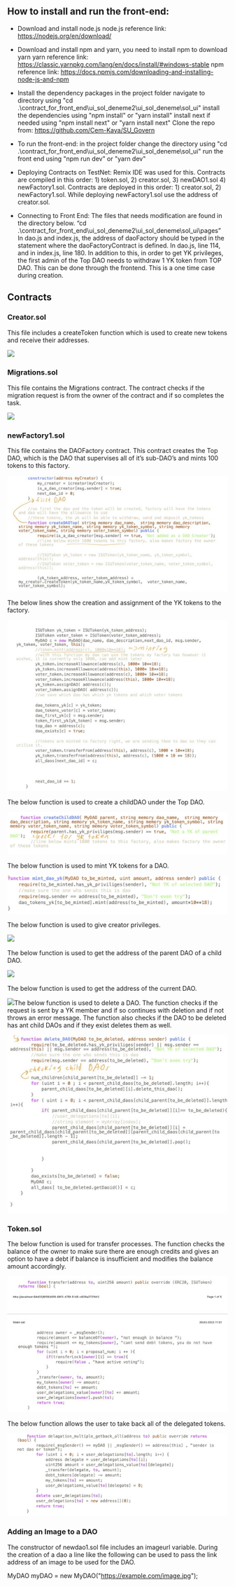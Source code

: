 ﻿## How to install and run the front-end:

- Download and install node.js
node.js reference link: https://nodejs.org/en/download/

- Download and install npm and yarn, you need to install npm to download yarn
yarn reference link: https://classic.yarnpkg.com/lang/en/docs/install/#windows-stable
npm reference link: https://docs.npmjs.com/downloading-and-installing-node-js-and-npm

- Install the dependency packages
in the project folder navigate to directory using
"cd .\contract_for_front_end\ui_sol_deneme2\ui_sol_deneme\sol_ui"
install the dependencies using "npm install" or "yarn install"
install next if needed using "npm install next" or "yarn install next"
Clone the repo from: https://github.com/Cem-Kaya/SU_Govern

- To run the front-end:
in the project folder change the directory using
"cd .\contract_for_front_end\ui_sol_deneme2\ui_sol_deneme\sol_ui"
run the front end using "npm run dev" or "yarn dev"

- Deploying Contracts on TestNet:
Remix IDE  was used for this.
Contracts are compiled in this order: 1) token.sol, 2) creator.sol, 3) newDAO1.sol 4) newFactory1.sol.
Contracts are deployed in this order: 1) creator.sol, 2) newFactory1.sol.
While deploying newFactory1.sol use the address of creator.sol.

- Connecting to Front End:
The files that needs modification are found in the directory below.
“cd .\contract_for_front_end\ui_sol_deneme2\ui_sol_deneme\sol_ui\pages” In dao.js and index.js, the address of daoFactory should be typed in the statement where the daoFactoryContract is defined. In dao.js, line 114, and in index.js, line 180.
In addition to this, in order to get YK privileges, the first admin of the Top DAO needs to withdraw 1 YK token from TOP DAO. This can be done through the frontend. This is a one time case during creation.  

## Contracts

### Creator.sol

This file includes a createToken function which is used to create new tokens and receive their addresses.

![](Aspose.Words.a67b8021-f51d-4762-ae4e-28db9c8332dc.001.png)

### Migrations.sol

This file contains the Migrations contract. The contract checks if the migration request is from the owner of the contract and if so completes the task.

![](Aspose.Words.a67b8021-f51d-4762-ae4e-28db9c8332dc.002.png)

### newFactory1.sol

This file contains the DAOFactory contract. This contract creates the Top DAO, which is the DAO that supervises all of it’s sub-DAO’s and mints 100 tokens to this factory.

![](Aspose.Words.a67b8021-f51d-4762-ae4e-28db9c8332dc.003.jpeg)

The below lines show the creation and assignment of the YK tokens to the factory.

![](Aspose.Words.a67b8021-f51d-4762-ae4e-28db9c8332dc.004.jpeg)

The below function is used to create a childDAO under the Top DAO.

![](Aspose.Words.a67b8021-f51d-4762-ae4e-28db9c8332dc.005.jpeg)

The below function is used to mint YK tokens for a DAO.

![](Aspose.Words.a67b8021-f51d-4762-ae4e-28db9c8332dc.006.jpeg)

The below function is used to give creator privileges.

![](Aspose.Words.a67b8021-f51d-4762-ae4e-28db9c8332dc.007.png)

The below function is used to get the address of the parent DAO of a child DAO.

![](Aspose.Words.a67b8021-f51d-4762-ae4e-28db9c8332dc.008.png)

The below function is used to get the address of the current DAO.

![](Aspose.Words.a67b8021-f51d-4762-ae4e-28db9c8332dc.009.png)The below function is used to delete a DAO. The function checks if the request is sent by a YK member and if so continues with deletion and if not throws an error message. The function also checks if the DAO to be deleted has ant child DAOs and if they exist deletes them as well.

![](Aspose.Words.a67b8021-f51d-4762-ae4e-28db9c8332dc.010.jpeg)

### Token.sol

The below function is used for transfer processes. The function checks the balance of the owner to make sure there are enough credits and gives an option to have a debt if balance is insufficient and modifies the balance amount accordingly.

![](Aspose.Words.a67b8021-f51d-4762-ae4e-28db9c8332dc.011.jpeg)

The below function allows the user to take back all of the delegated tokens.

![](Aspose.Words.a67b8021-f51d-4762-ae4e-28db9c8332dc.012.jpeg)

### Adding an Image to a DAO

The constructor of newdao1.sol file includes an imageurl variable. During the creation of a dao a line like the following can be used to pass the link address of an image to be used for the DAO.

MyDAO myDAO = new MyDAO("https://example.com/image.jpg");
